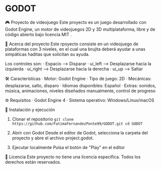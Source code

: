 # GODOT

🎮 Proyecto de videojuego
Este proyecto es un juego desarrollado con Godot Engine, un motor de videojuegos 2D y 3D multiplataforma, libre y de código abierto bajo licencia MIT .

🎯 Acerca del proyecto
Este rpoyecto consiste en un videojuego de plataformas con 3 niveles, en el cual una brujita deberá ayudar a unas simpáticas haditas que solicitan su ayuda.

Los controles son:
  · Espacio --> Disparar
  · ui_left --> Desplazarse hacia la izquierda
  · ui_right --> Desplazarse hacia la derecha
  · ui_up --> Saltar

🛠️ Características
· Motor: Godot Engine 
· Tipo de juego: 2D
· Mecánicas: desplazarse, salto, disparo
· Idiomas disponibles: Español
· Extras: sonidos, música, animaciones, niveles diseñados manualmente, control de progreso

⚙️ Requisitos
· Godot Engine 4
· Sistema operativo: Windows/Linux/macOS

🚀 Instalación y ejecución
1. Clonar el repositorio
  `git clone https://github.com/FatimaFernandezPonte99/GODOT.git
cd GODOT`

2. Abrir con Godot
Desde el editor de Godot, selecciona la carpeta del proyecto y abre el archivo project.godot.

3. Ejecutar localmente
Pulsa el botón de "Play" en el editor

📄 Licencia
Este proyecto no tiene una licencia específica. Todos los derechos están reservados.

